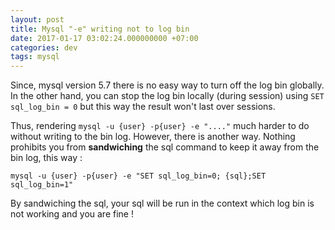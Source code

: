 ```yaml
---
layout: post
title: Mysql "-e" writing not to log bin
date: 2017-01-17 03:02:24.000000000 +07:00
categories: dev
tags: mysql
---
```

Since, mysql version 5.7 there is no easy way to turn off the log bin globally. In the other hand, you can stop the log bin locally (during session) using `SET sql_log_bin = 0` but this way the result won't last over sessions. 

Thus, rendering `mysql -u {user} -p{user} -e "...."` much harder to do without writing to the bin log. However, there is another way. Nothing prohibits you from **sandwiching** the sql command to keep it away from the bin log, this way : 

```
mysql -u {user} -p{user} -e "SET sql_log_bin=0; {sql};SET sql_log_bin=1" 
```

By sandwiching the sql, your sql will be run in the context which log bin is not working and you are fine !
